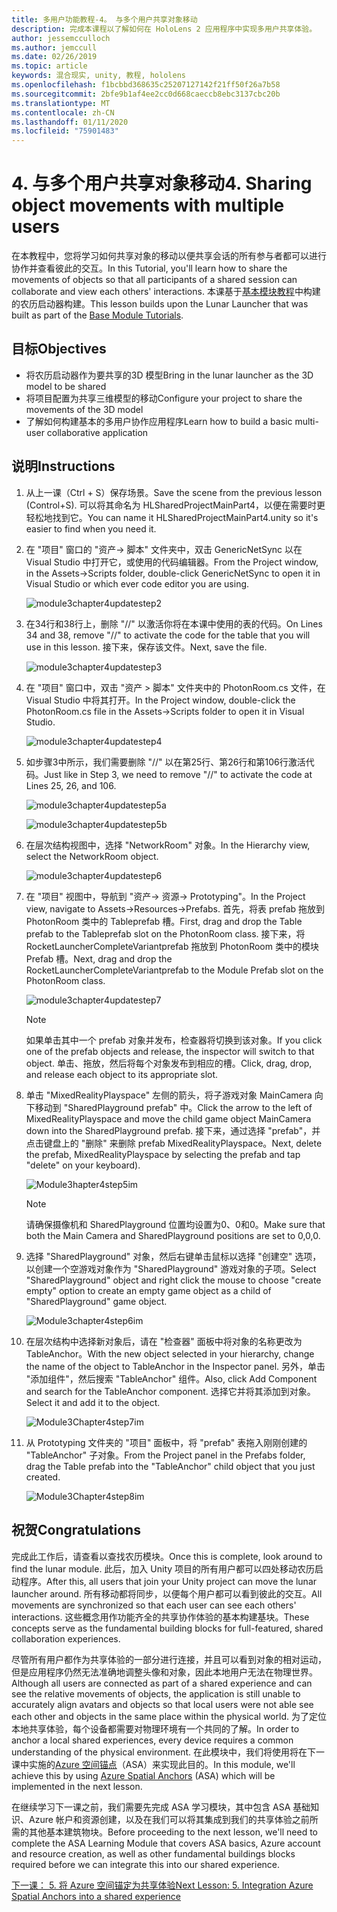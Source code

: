 ```yaml
---
title: 多用户功能教程-4。 与多个用户共享对象移动
description: 完成本课程以了解如何在 HoloLens 2 应用程序中实现多用户共享体验。
author: jessemcculloch
ms.author: jemccull
ms.date: 02/26/2019
ms.topic: article
keywords: 混合现实, unity, 教程, hololens
ms.openlocfilehash: f1bcbbd368635c25207127142f21ff50f26a7b58
ms.sourcegitcommit: 2bfe9b1af4ee2cc0d668caeccb8ebc3137cbc20b
ms.translationtype: MT
ms.contentlocale: zh-CN
ms.lasthandoff: 01/11/2020
ms.locfileid: "75901483"
---
```

# <a name="4-sharing-object-movements-with-multiple-users"></a><span data-ttu-id="47688-105">4. 与多个用户共享对象移动</span><span class="sxs-lookup"><span data-stu-id="47688-105">4. Sharing object movements with multiple users</span></span>

<span data-ttu-id="47688-106">在本教程中，您将学习如何共享对象的移动以便共享会话的所有参与者都可以进行协作并查看彼此的交互。</span><span class="sxs-lookup"><span data-stu-id="47688-106">In this Tutorial, you'll learn how to share the movements of objects so that all participants of a shared session can collaborate and view each others' interactions.</span></span> <span data-ttu-id="47688-107">本课基于[基本模块教程](mrlearning-base.md)中构建的农历启动器构建。</span><span class="sxs-lookup"><span data-stu-id="47688-107">This lesson builds upon the Lunar Launcher that was built as part of the [Base Module Tutorials](mrlearning-base.md).</span></span>

## <a name="objectives"></a><span data-ttu-id="47688-108">目标</span><span class="sxs-lookup"><span data-stu-id="47688-108">Objectives</span></span>

- <span data-ttu-id="47688-109">将农历启动器作为要共享的3D 模型</span><span class="sxs-lookup"><span data-stu-id="47688-109">Bring in the lunar launcher as the 3D model to be shared</span></span>
- <span data-ttu-id="47688-110">将项目配置为共享三维模型的移动</span><span class="sxs-lookup"><span data-stu-id="47688-110">Configure your project to share the movements of the 3D model</span></span>
- <span data-ttu-id="47688-111">了解如何构建基本的多用户协作应用程序</span><span class="sxs-lookup"><span data-stu-id="47688-111">Learn how to build a basic multi-user collaborative application</span></span>

## <a name="instructions"></a><span data-ttu-id="47688-112">说明</span><span class="sxs-lookup"><span data-stu-id="47688-112">Instructions</span></span>

1. <span data-ttu-id="47688-113">从上一课（Ctrl + S）保存场景。</span><span class="sxs-lookup"><span data-stu-id="47688-113">Save the scene from the previous lesson (Control+S).</span></span> <span data-ttu-id="47688-114">可以将其命名为 HLSharedProjectMainPart4，以便在需要时更轻松地找到它。</span><span class="sxs-lookup"><span data-stu-id="47688-114">You can name it HLSharedProjectMainPart4.unity so it's easier to find when you need it.</span></span>

2. <span data-ttu-id="47688-115">在 "项目" 窗口的 "资产-> 脚本" 文件夹中，双击 GenericNetSync 以在 Visual Studio 中打开它，或使用的代码编辑器。</span><span class="sxs-lookup"><span data-stu-id="47688-115">From the Project window, in the Assets->Scripts folder, double-click GenericNetSync to open it in Visual Studio or which ever code editor you are using.</span></span>  

    ![module3chapter4updatestep2](images/module3chapter4updatestep2.png)

3. <span data-ttu-id="47688-117">在34行和38行上，删除 "//" 以激活你将在本课中使用的表的代码。</span><span class="sxs-lookup"><span data-stu-id="47688-117">On Lines 34 and 38, remove "//" to activate the code for the table that you will use in this lesson.</span></span> <span data-ttu-id="47688-118">接下来，保存该文件。</span><span class="sxs-lookup"><span data-stu-id="47688-118">Next, save the file.</span></span>

    ![module3chapter4updatestep3](images/module3chapter4updatestep3.png)

4. <span data-ttu-id="47688-120">在 "项目" 窗口中，双击 "资产 > 脚本" 文件夹中的 PhotonRoom.cs 文件，在 Visual Studio 中将其打开。</span><span class="sxs-lookup"><span data-stu-id="47688-120">In the Project window, double-click the PhotonRoom.cs file in the Assets->Scripts folder to open it in Visual Studio.</span></span>

    ![module3chapter4updatestep4](images/module3chapter4updatestep4.png)

5. <span data-ttu-id="47688-122">如步骤3中所示，我们需要删除 "//" 以在第25行、第26行和第106行激活代码。</span><span class="sxs-lookup"><span data-stu-id="47688-122">Just like in Step 3, we need to remove "//" to activate the code at Lines 25, 26, and 106.</span></span>

    ![module3chapter4updatestep5a](images/module3chapter4updatestep5a.png)

    ![module3chapter4updatestep5b](images/module3chapter4updatestep5b.png)

6. <span data-ttu-id="47688-125">在层次结构视图中，选择 "NetworkRoom" 对象。</span><span class="sxs-lookup"><span data-stu-id="47688-125">In the Hierarchy view, select the NetworkRoom object.</span></span>

    ![module3chapter4updatestep6](images/module3chapter4updatestep6.png)

7. <span data-ttu-id="47688-127">在 "项目" 视图中，导航到 "资产-> 资源-> Prototyping"。</span><span class="sxs-lookup"><span data-stu-id="47688-127">In the Project view, navigate to Assets->Resources->Prefabs.</span></span> <span data-ttu-id="47688-128">首先，将表 prefab 拖放到 PhotonRoom 类中的 Tableprefab 槽。</span><span class="sxs-lookup"><span data-stu-id="47688-128">First, drag and drop the Table prefab to the Tableprefab slot on the PhotonRoom class.</span></span> <span data-ttu-id="47688-129">接下来，将 RocketLauncherCompleteVariantprefab 拖放到 PhotonRoom 类中的模块 Prefab 槽。</span><span class="sxs-lookup"><span data-stu-id="47688-129">Next, drag and drop the RocketLauncherCompleteVariantprefab to the Module Prefab slot on the PhotonRoom class.</span></span>

    ![module3chapter4updatestep7](images/module3chapter4updatestep7.png)

    >[!NOTE]
    ><span data-ttu-id="47688-131">如果单击其中一个 prefab 对象并发布，检查器将切换到该对象。</span><span class="sxs-lookup"><span data-stu-id="47688-131">If you click one of the prefab objects and release, the inspector will switch to that object.</span></span> <span data-ttu-id="47688-132">单击、拖放，然后将每个对象发布到相应的槽。</span><span class="sxs-lookup"><span data-stu-id="47688-132">Click, drag, drop, and release each object to its appropriate slot.</span></span>

8. <span data-ttu-id="47688-133">单击 "MixedRealityPlayspace" 左侧的箭头，将子游戏对象 MainCamera 向下移动到 "SharedPlayground prefab" 中。</span><span class="sxs-lookup"><span data-stu-id="47688-133">Click the arrow to the left of MixedRealityPlayspace and move the child game object MainCamera down into the SharedPlayground prefab.</span></span> <span data-ttu-id="47688-134">接下来，通过选择 "prefab"，并点击键盘上的 "删除" 来删除 prefab MixedRealityPlayspace。</span><span class="sxs-lookup"><span data-stu-id="47688-134">Next, delete the prefab, MixedRealityPlayspace by selecting the prefab and tap "delete" on your keyboard).</span></span>

    ![Module3hapter4step5im](images/module3chapter4step5im.PNG)

    >[!NOTE]
    ><span data-ttu-id="47688-136">请确保摄像机和 SharedPlayground 位置均设置为0、0和0。</span><span class="sxs-lookup"><span data-stu-id="47688-136">Make sure that both the Main Camera and SharedPlayground positions are set to 0,0,0.</span></span>

9. <span data-ttu-id="47688-137">选择 "SharedPlayground" 对象，然后右键单击鼠标以选择 "创建空" 选项，以创建一个空游戏对象作为 "SharedPlayground" 游戏对象的子项。</span><span class="sxs-lookup"><span data-stu-id="47688-137">Select "SharedPlayground" object and right click the mouse to choose "create empty" option to create an empty game object as a child of "SharedPlayground" game object.</span></span>

   ![Module3chapter4step6im](images/module3chapter4step6im.PNG)

10. <span data-ttu-id="47688-139">在层次结构中选择新对象后，请在 "检查器" 面板中将对象的名称更改为 TableAnchor。</span><span class="sxs-lookup"><span data-stu-id="47688-139">With the new object selected in your hierarchy, change the name of the object to TableAnchor in the Inspector panel.</span></span> <span data-ttu-id="47688-140">另外，单击 "添加组件"，然后搜索 "TableAnchor" 组件。</span><span class="sxs-lookup"><span data-stu-id="47688-140">Also, click Add Component and search for the TableAnchor component.</span></span> <span data-ttu-id="47688-141">选择它并将其添加到对象。</span><span class="sxs-lookup"><span data-stu-id="47688-141">Select it and add it to the object.</span></span>

    ![Module3Chapter4step7im](images/module3chapter4step7im.PNG)

11. <span data-ttu-id="47688-143">从 Prototyping 文件夹的 "项目" 面板中，将 "prefab" 表拖入刚刚创建的 "TableAnchor" 子对象。</span><span class="sxs-lookup"><span data-stu-id="47688-143">From the Project panel in the Prefabs folder, drag the Table prefab into the "TableAnchor" child object that you just created.</span></span>

    ![Module3Chapter4step8im](images/module3chapter4step8im.PNG)

## <a name="congratulations"></a><span data-ttu-id="47688-145">祝贺</span><span class="sxs-lookup"><span data-stu-id="47688-145">Congratulations</span></span>

<span data-ttu-id="47688-146">完成此工作后，请查看以查找农历模块。</span><span class="sxs-lookup"><span data-stu-id="47688-146">Once this is complete, look around to find the lunar module.</span></span> <span data-ttu-id="47688-147">此后，加入 Unity 项目的所有用户都可以四处移动农历启动程序。</span><span class="sxs-lookup"><span data-stu-id="47688-147">After this, all users that join your Unity project can move the lunar launcher around.</span></span>  <span data-ttu-id="47688-148">所有移动都将同步，以便每个用户都可以看到彼此的交互。</span><span class="sxs-lookup"><span data-stu-id="47688-148">All movements are synchronized so that each user can see each others' interactions.</span></span> <span data-ttu-id="47688-149">这些概念用作功能齐全的共享协作体验的基本构建基块。</span><span class="sxs-lookup"><span data-stu-id="47688-149">These concepts serve as the fundamental building blocks for full-featured, shared collaboration experiences.</span></span>

<span data-ttu-id="47688-150">尽管所有用户都作为共享体验的一部分进行连接，并且可以看到对象的相对运动，但是应用程序仍然无法准确地调整头像和对象，因此本地用户无法在物理世界。</span><span class="sxs-lookup"><span data-stu-id="47688-150">Although all users are connected as part of a shared experience and can see the relative movements of objects, the application is still unable to accurately align avatars and objects so that local users were not able see each other and objects in the same place within the physical world.</span></span> <span data-ttu-id="47688-151">为了定位本地共享体验，每个设备都需要对物理环境有一个共同的了解。</span><span class="sxs-lookup"><span data-stu-id="47688-151">In order to anchor a local shared experiences, every device requires a common understanding of the physical environment.</span></span> <span data-ttu-id="47688-152">在此模块中，我们将使用将在下一课中实施的[Azure 空间锚点](<https://azure.microsoft.com//services/spatial-anchors/>)（ASA）来实现此目的。</span><span class="sxs-lookup"><span data-stu-id="47688-152">In this module, we'll achieve this by using [Azure Spatial Anchors](<https://azure.microsoft.com//services/spatial-anchors/>) (ASA) which will be implemented in the next lesson.</span></span>

<span data-ttu-id="47688-153">在继续学习下一课之前，我们需要先完成 ASA 学习模块，其中包含 ASA 基础知识、Azure 帐户和资源创建，以及在我们可以将其集成到我们的共享体验之前所需的其他基本建筑物块。</span><span class="sxs-lookup"><span data-stu-id="47688-153">Before proceeding to the next lesson, we'll need to complete the ASA Learning Module that covers ASA basics, Azure account and resource creation, as well as other fundamental buildings blocks required before we can integrate this into our shared experience.</span></span>

<span data-ttu-id="47688-154">[下一课： 5. 将 Azure 空间锚定为共享体验](mrlearning-sharing(photon)-ch5.md)</span><span class="sxs-lookup"><span data-stu-id="47688-154">[Next Lesson: 5. Integration Azure Spatial Anchors into a shared experience](mrlearning-sharing(photon)-ch5.md)</span></span>
